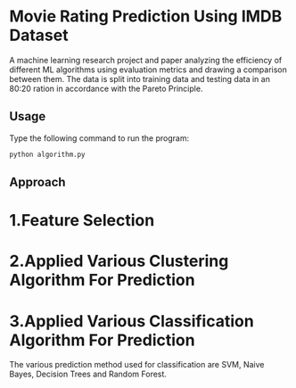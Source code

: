 # Movie Rating Prediction Using IMDB Dataset

A machine learning research project and paper analyzing the efficiency of different ML algorithms using evaluation metrics and drawing a comparison between them.
The data is split into training data and testing data in an 80:20 ration in accordance with the Pareto Principle.


## Usage
Type the following command to run the program:
```python
python algorithm.py
```
## Approach

# 1.Feature Selection

# 2.Applied Various Clustering Algorithm For Prediction

# 3.Applied Various Classification Algorithm For Prediction

The various prediction method used for classification are SVM, Naive Bayes, Decision Trees and Random Forest.
